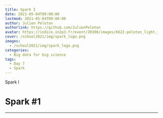 ```yaml
---
title: Spark I
date: 2021-05-04T09:00:00
lastmod: 2021-05-04T09:00:00
author: Julien Peloton
authorlink: https://github.com/JulienPeloton
avatar: https://indico.in2p3.fr/event/20306/images/6622-peloton_light.jpg
cover: /school2021/img/spark_logo.png
images:
  - /school2021/img/spark_logo.png
categories:
  - Big data for big science
tags:
  - Day 7
  - Spark
---
```


Spark I

<!--more-->
<!---->

<!-- Dear instructor:
* The dates at the top of this markdown (.md) document will help order the classes in the portal.
Please, if you don't need to, do not change the one that is now.
* Take into account that there is a feature in the dates: if you use a date in the future, the class will be not visible in the portal until the date you have assigned.
* You can create dedicated folders if you need to.
* But if you simply need to add some pictures, you can use the folder ../static/img/ mentioned at the top as /school2021/img/
-->

<!---->

# Spark #1


---
